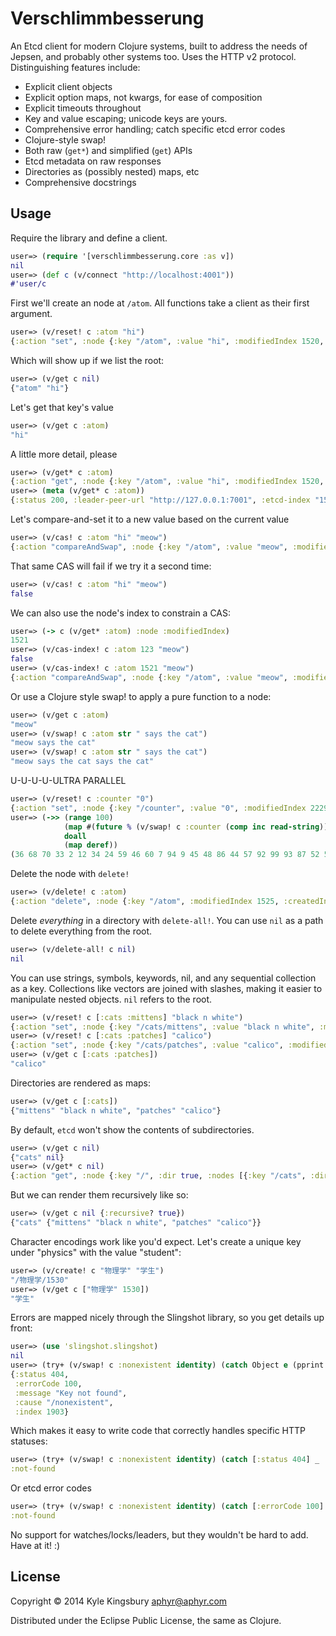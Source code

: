 # Verschlimmbesserung

An Etcd client for modern Clojure systems, built to address the needs of
Jepsen, and probably other systems too. Uses the HTTP v2 protocol.
Distinguishing features include:

- Explicit client objects
- Explicit option maps, not kwargs, for ease of composition
- Explicit timeouts throughout
- Key and value escaping; unicode keys are yours.
- Comprehensive error handling; catch specific etcd error codes
- Clojure-style swap!
- Both raw (`get*`) and simplified (`get`) APIs
- Etcd metadata on raw responses
- Directories as (possibly nested) maps, etc
- Comprehensive docstrings

## Usage

Require the library and define a client.

```clj
user=> (require '[verschlimmbesserung.core :as v])
nil
user=> (def c (v/connect "http://localhost:4001"))
#'user/c
```

First we'll create an node at `/atom`. All functions take a client as their
first argument.

```clj
user=> (v/reset! c :atom "hi")
{:action "set", :node {:key "/atom", :value "hi", :modifiedIndex 1520, :createdIndex 1520}}
```

Which will show up if we list the root:

```clj
user=> (v/get c nil)
{"atom" "hi"}
```

Let's get that key's value

```clj
user=> (v/get c :atom)
"hi"
```

A little more detail, please

```clj
user=> (v/get* c :atom)
{:action "get", :node {:key "/atom", :value "hi", :modifiedIndex 1520, :createdIndex 1520}}
user=> (meta (v/get* c :atom))
{:status 200, :leader-peer-url "http://127.0.0.1:7001", :etcd-index "1520", :raft-index "33259", :raft-term "0"}
```

Let's compare-and-set it to a new value based on the current value

```clj
user=> (v/cas! c :atom "hi" "meow")
{:action "compareAndSwap", :node {:key "/atom", :value "meow", :modifiedIndex 1521, :createdIndex 1520}, :prevNode {:key "/atom", :value "hi", :modifiedIndex 1520, :createdIndex 1520}}
```

That same CAS will fail if we try it a second time:

```clj
user=> (v/cas! c :atom "hi" "meow")
false
```

We can also use the node's index to constrain a CAS:

```clj
user=> (-> c (v/get* :atom) :node :modifiedIndex)
1521
user=> (v/cas-index! c :atom 123 "meow")
false
user=> (v/cas-index! c :atom 1521 "meow")
{:action "compareAndSwap", :node {:key "/atom", :value "meow", :modifiedIndex 1522, :createdIndex 1520}, :prevNode {:key "/atom", :value "meow", :modifiedIndex 1521, :createdIndex 1520}}
```

Or use a Clojure style swap! to apply a pure function to a node:

```clj
user=> (v/get c :atom)
"meow"
user=> (v/swap! c :atom str " says the cat")
"meow says the cat"
user=> (v/swap! c :atom str " says the cat")
"meow says the cat says the cat"
```

U-U-U-U-ULTRA PARALLEL

```clj
user=> (v/reset! c :counter "0")
{:action "set", :node {:key "/counter", :value "0", :modifiedIndex 2229, :createdIndex 2229}}
user=> (->> (range 100)
            (map #(future % (v/swap! c :counter (comp inc read-string))))
            doall
            (map deref))
(36 68 70 33 2 12 34 24 59 46 60 7 94 9 45 48 86 44 57 92 99 93 87 52 50 78 61 80 38 20 53 13 11 39 66 28 41 89 58 21 79 69 43 8 90 84 77 19 47 95 15 55 83 91 98 49 73 22 32 3 72 76 82 4 40 65 96 37 97 63 29 25 35 88 64 85 10 17 27 26 1 100 23 62 75 6 42 30 18 16 74 51 56 31 67 81 71 14 5 54)
```

Delete the node with `delete!`

```clj
user=> (v/delete! c :atom)
{:action "delete", :node {:key "/atom", :modifiedIndex 1525, :createdIndex 1520}, :prevNode {:key "/atom", :value "meow says the cat says the cat", :modifiedIndex 1524, :createdIndex 1520}}
```

Delete *everything* in a directory with `delete-all!`. You can use `nil` as a path to delete everything from the root.

```clj
user=> (v/delete-all! c nil)
nil
```

You can use strings, symbols, keywords, nil, and any sequential collection as a
key. Collections like vectors are joined with slashes, making it easier to manipulate nested objects. `nil` refers to the root.

```clj
user=> (v/reset! c [:cats :mittens] "black n white")
{:action "set", :node {:key "/cats/mittens", :value "black n white", :modifiedIndex 1528, :createdIndex 1528}}
user=> (v/reset! c [:cats :patches] "calico")
{:action "set", :node {:key "/cats/patches", :value "calico", :modifiedIndex 1529, :createdIndex 1529}}
user=> (v/get c [:cats :patches])
"calico"
```

Directories are rendered as maps:

```clj
user=> (v/get c [:cats])
{"mittens" "black n white", "patches" "calico"}
```

By default, `etcd` won't show the contents of subdirectories.

```clj
user=> (v/get c nil)
{"cats" nil}
user=> (v/get* c nil)
{:action "get", :node {:key "/", :dir true, :nodes [{:key "/cats", :dir true, :modifiedIndex 1528, :createdIndex 1528}]}}
```

But we can render them recursively like so:

```clj
user=> (v/get c nil {:recursive? true})
{"cats" {"mittens" "black n white", "patches" "calico"}}
```

Character encodings work like you'd expect. Let's create a unique key under
"physics" with the value "student":

```clj
user=> (v/create! c "物理学" "学生")
"/物理学/1530"
user=> (v/get c ["物理学" 1530])
"学生"
```

Errors are mapped nicely through the Slingshot library, so you get details up
front:

```clj
user=> (use 'slingshot.slingshot)
nil
user=> (try+ (v/swap! c :nonexistent identity) (catch Object e (pprint e)))
{:status 404,
 :errorCode 100,
 :message "Key not found",
 :cause "/nonexistent",
 :index 1903}
```

Which makes it easy to write code that correctly handles specific HTTP statuses:

```clj
user=> (try+ (v/swap! c :nonexistent identity) (catch [:status 404] _ :not-found))
:not-found
```

Or etcd error codes

```clj
user=> (try+ (v/swap! c :nonexistent identity) (catch [:errorCode 100] _ :not-found))
:not-found
```

No support for watches/locks/leaders, but they wouldn't be hard to add. Have at
it! :)

## License

Copyright © 2014 Kyle Kingsbury <aphyr@aphyr.com>

Distributed under the Eclipse Public License, the same as Clojure.

